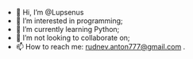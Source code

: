 - 👋 Hi, I’m @Lupsenus
- 👀 I’m interested in programming;
- 🌱 I’m currently learning Python;
- 💞️ I’m not looking to collaborate on;
- 📫 How to reach me: rudnev.anton777@gmail.com .

<!---
Lupsenus/Lupsenus is a ✨ special ✨ repository because its `README.md` (this file) appears on your GitHub profile.
You can click the Preview link to take a look at your changes.
--->
